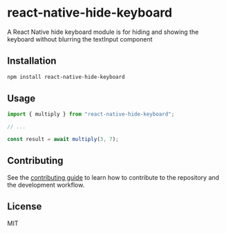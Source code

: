 # react-native-hide-keyboard

A React Native hide keyboard module is for hiding and showing the keyboard without blurring the textInput component

## Installation

```sh
npm install react-native-hide-keyboard
```

## Usage

```js
import { multiply } from "react-native-hide-keyboard";

// ...

const result = await multiply(3, 7);
```

## Contributing

See the [contributing guide](CONTRIBUTING.md) to learn how to contribute to the repository and the development workflow.

## License

MIT
